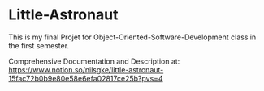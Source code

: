 # Little-Astronaut

This is my final Projet for Object-Oriented-Software-Development class in the first semester.

Comprehensive Documentation and Description at: https://www.notion.so/nilsgke/little-astronaut-15fac72b0b9e80e58e6efa02817ce25b?pvs=4
